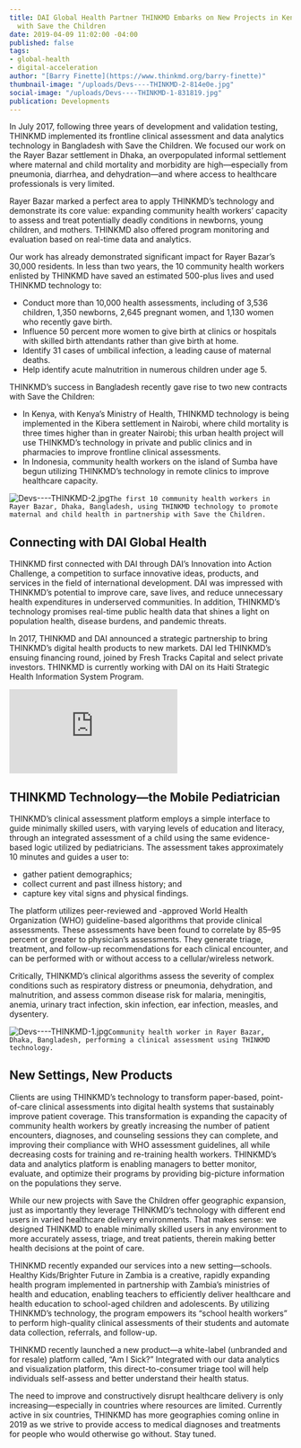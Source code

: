 ```yaml
---
title: DAI Global Health Partner THINKMD Embarks on New Projects in Kenya and Indonesia
  with Save the Children
date: 2019-04-09 11:02:00 -04:00
published: false
tags:
- global-health
- digital-acceleration
author: "[Barry Finette](https://www.thinkmd.org/barry-finette)"
thumbnail-image: "/uploads/Devs----THINKMD-2-814e0e.jpg"
social-image: "/uploads/Devs----THINKMD-1-831819.jpg"
publication: Developments
---
```


In July 2017, following three years of development and validation testing, THINKMD implemented its frontline clinical assessment and data analytics technology in Bangladesh with Save the Children. We focused our work on the Rayer Bazar settlement in Dhaka, an overpopulated informal settlement where maternal and child mortality and morbidity are high—especially from pneumonia, diarrhea, and dehydration—and where access to healthcare professionals is very limited. 

Rayer Bazar marked a perfect area to apply THINKMD’s technology and demonstrate its core value: expanding community health workers’ capacity to assess and treat potentially deadly conditions in newborns, young children, and mothers. THINKMD also offered program monitoring and evaluation based on real-time data and analytics.

Our work has already demonstrated significant impact for Rayer Bazar’s 30,000 residents. In less than two years, the 10 community health workers enlisted by THINKMD have saved an estimated 500-plus lives and used THINKMD technology to:

* Conduct more than 10,000 health assessments, including of 3,536 children, 1,350 newborns, 2,645 pregnant women, and 1,130 women who recently gave birth.
* Influence 50 percent more women to give birth at clinics or hospitals with skilled birth attendants rather than give birth at home.
* Identify 31 cases of umbilical infection, a leading cause of maternal deaths.
* Help identify acute malnutrition in numerous children under age 5. 

THINKMD’s success in Bangladesh recently gave rise to two new contracts with Save the Children:

* In Kenya, with Kenya’s Ministry of Health, THINKMD technology is being implemented in the Kibera settlement in Nairobi, where child mortality is three times higher than in greater Nairobi; this urban health project will use THINKMD’s technology in private and public clinics and in pharmacies to improve frontline clinical assessments.
* In Indonesia, community health workers on the island of Sumba have begun utilizing THINKMD’s technology in remote clinics to improve healthcare capacity.

![Devs----THINKMD-2.jpg](/uploads/Devs----THINKMD-2.jpg)`The first 10 community health workers in Rayer Bazar, Dhaka, Bangladesh, using THINKMD technology to promote maternal and child health in partnership with Save the Children.`

## Connecting with DAI Global Health

THINKMD first connected with DAI through DAI’s Innovation into Action Challenge, a competition to surface innovative ideas, products, and services in the field of international development. DAI was impressed with THINKMD’s potential to improve care, save lives, and reduce unnecessary health expenditures in underserved communities. In addition, THINKMD’s technology promises real-time public health data that shines a light on population health, disease burdens, and pandemic threats.

In 2017, THINKMD and DAI announced a strategic partnership to bring THINKMD’s digital health products to new markets. DAI led THINKMD’s ensuing financing round, joined by Fresh Tracks Capital and select private investors. THINKMD is currently working with DAI on its Haiti Strategic Health Information System Program. 

<iframe src="https://player.vimeo.com/video/293217023" frameborder="0" allowfullscreen></iframe>

## THINKMD Technology—the Mobile Pediatrician

THINKMD’s clinical assessment platform employs a simple interface to guide minimally skilled users, with varying levels of education and literacy, through an integrated assessment of a child using the same evidence-based logic utilized by pediatricians. The assessment takes approximately 10 minutes and guides a user to:

* gather patient demographics;
* collect current and past illness history; and
* capture key vital signs and physical findings.

The platform utilizes peer-reviewed and -approved World Health Organization (WHO) guideline-based algorithms that provide clinical assessments. These assessments have been found to correlate by 85–95 percent or greater to physician’s assessments. They generate triage, treatment, and follow-up recommendations for each clinical encounter, and can be performed with or without access to a cellular/wireless network.

Critically, THINKMD’s clinical algorithms assess the severity of complex conditions such as respiratory distress or pneumonia, dehydration, and malnutrition, and assess common disease risk for malaria, meningitis, anemia, urinary tract infection, skin infection, ear infection, measles, and dysentery.

![Devs----THINKMD-1.jpg](/uploads/Devs----THINKMD-1.jpg)`Community health worker in Rayer Bazar, Dhaka, Bangladesh, performing a clinical assessment using THINKMD technology.`

## New Settings, New Products

Clients are using THINKMD’s technology to transform paper-based, point-of-care clinical assessments into digital health systems that sustainably improve patient coverage. This transformation is expanding the capacity of community health workers by greatly increasing the number of patient encounters, diagnoses, and counseling sessions they can complete, and improving their compliance with WHO assessment guidelines, all while decreasing costs for training and re-training health workers. THINKMD’s data and analytics platform is enabling managers to better monitor, evaluate, and optimize their programs by providing big-picture information on the populations they serve.

While our new projects with Save the Children offer geographic expansion, just as importantly they leverage THINKMD’s technology with different end users in varied healthcare delivery environments. That makes sense: we designed THINKMD to enable minimally skilled users in any environment to more accurately assess, triage, and treat patients, therein making better health decisions at the point of care.

THINKMD recently expanded our services into a new setting—schools. Healthy Kids/Brighter Future in Zambia is a creative, rapidly expanding health program implemented in partnership with Zambia’s ministries of health and education, enabling teachers to efficiently deliver healthcare and health education to school-aged children and adolescents. By utilizing THINKMD’s technology, the program empowers its “school health workers” to perform high-quality clinical assessments of their students and automate data collection, referrals, and follow-up.

THINKMD recently launched a new product—a white-label (unbranded and for resale) platform called, “Am I Sick?” Integrated with our data analytics and visualization platform, this direct-to-consumer triage tool will help individuals self-assess and better understand their health status. 
	
The need to improve and constructively disrupt healthcare delivery is only increasing—especially in countries where resources are limited. Currently active in six countries, THINKMD has more geographies coming online in 2019 as we strive to provide access to medical diagnoses and treatments for people who would otherwise go without. Stay tuned.